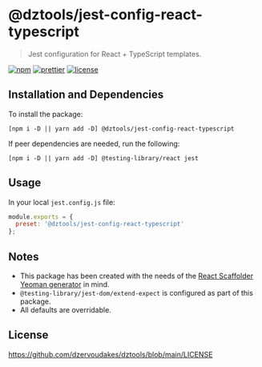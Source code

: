 # @dztools/jest-config-react-typescript

> Jest configuration for React + TypeScript templates.

[![npm](https://img.shields.io/npm/v/@dztools/jest-config-react-typescript.svg)](https://www.npmjs.com/package/@dztools/jest-config-react-typescript)
[![prettier](https://img.shields.io/badge/code_style-prettier-ff69b4.svg)](https://prettier.io/)
[![license](https://img.shields.io/badge/License-MIT-green.svg)](https://github.com/dzervoudakes/dztools/blob/main/LICENSE)

## Installation and Dependencies

To install the package:

```
[npm i -D || yarn add -D] @dztools/jest-config-react-typescript
```

If peer dependencies are needed, run the following:

```
[npm i -D || yarn add -D] @testing-library/react jest
```

## Usage

In your local `jest.config.js` file:

```js
module.exports = {
  preset: '@dztools/jest-config-react-typescript'
};
```

## Notes

- This package has been created with the needs of the [React Scaffolder Yeoman generator](https://github.com/dzervoudakes/react-scaffolder) in mind.
- `@testing-library/jest-dom/extend-expect` is configured as part of this package.
- All defaults are overridable.

## License

https://github.com/dzervoudakes/dztools/blob/main/LICENSE
